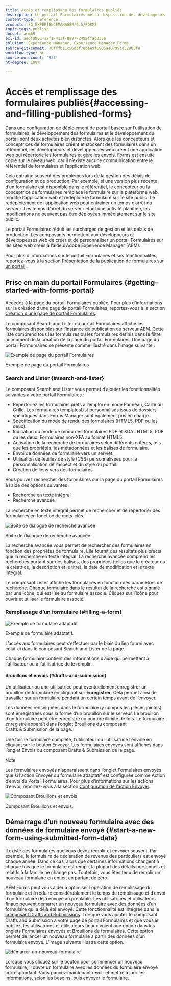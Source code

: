 ```yaml
---
title: Accès et remplissage des formulaires publiés
description: Le portail Formulaires met à disposition des développeurs et développeuses web des composants, qui permettent de créer et de personnaliser un portail Formulaires sur les sites web créés à l’aide d’Adobe Experience Manager (AEM).
content-type: reference
products: SG_EXPERIENCEMANAGER/6.5/FORMS
topic-tags: publish
docset: aem65
exl-id: aedf890c-a2f1-412f-8897-2492ffab335a
solution: Experience Manager, Experience Manager Forms
source-git-commit: 76fffb11c56dbf7ebee9f6805ae0799cd32985fe
workflow-type: ht
source-wordcount: '935'
ht-degree: 100%

---
```


# Accès et remplissage des formulaires publiés{#accessing-and-filling-published-forms}

Dans une configuration de déploiement de portail basée sur l’utilisation de formulaires, le développement des formulaires et le développement du portail sont deux activités bien distinctes. Alors que les concepteurs et conceptrices de formulaires créent et stockent des formulaires dans un référentiel, les développeurs et développeuses web créent une application web qui répertorie les formulaires et gère les envois. Forms est ensuite copié sur le niveau web, car il n’existe aucune communication entre le référentiel de formulaires et l’application web.

Cela entraîne souvent des problèmes lors de la gestion des délais de configuration et de production. Par exemple, si une version plus récente d’un formulaire est disponible dans le référentiel, le concepteur ou la conceptrice de formulaires remplace le formulaire sur la plateforme web, modifie l’application web et redéploie le formulaire sur le site public. Le redéploiement de l’application web peut entraîner un temps d’arrêt du serveur. Les temps d’arrêt du serveur étant une activité planifiée, les modifications ne peuvent pas être déployées immédiatement sur le site public.

Le portail Formulaires réduit les surcharges de gestion et les délais de production. Les composants permettent aux développeurs et développeuses web de créer et de personnaliser un portail Formulaires sur les sites web créés à l’aide d’Adobe Experience Manager (AEM).

Pour plus d’informations sur le portail Formulaires et ses fonctionnalités, reportez-vous à la section [Présentation de la publication de formulaires sur un portail](/help/forms/using/introduction-publishing-forms.md).

## Prise en main du portail Formulaires {#getting-started-with-forms-portal}

Accédez à la page du portail Formulaires publiée. Pour plus d’informations sur la création d’une page de portail Formulaires, reportez-vous à la section [Création d’une page de portail Formulaires](../../forms/using/creating-form-portal-page.md).

Le composant Search and Lister du portail Formulaires affiche les formulaires disponibles sur l’instance de publication du serveur AEM. Cette liste comprend tous les formulaires ou les formulaires définis dans le filtre au moment de la création de la page du portail Formulaires. Une page du portail Formumaires se présente comme illustré dans l’image suivante :

![Exemple de page du portail Formulaires ](assets/forms-portal-page.png)

Exemple de page du portail Formulaires

### Search and Lister {#search-and-lister}

Le composant Search and Lister vous permet d’ajouter les fonctionnalités suivantes à votre portail Formulaires :

* Répertoriez les formulaires prêts à l’emploi en mode Panneau, Carte ou Grille. Les formulaires templatesList personnalisés issus de dossiers spécifiques dans Forms Manager sont également pris en charge.
* Spécification du mode de rendu des formulaires (HTML5, PDF ou les deux).
* Indication du mode de rendu des formulaires PDF et XGA : HTML5, PDF ou les deux. Formulaires non-XFA au format HTML5.
* Activation de la recherche de formulaires selon différents critères, tels que les propriétés, les métadonnées et les balises de formulaire.
* Envoi de données de formulaire vers un servlet.
* Utilisation de feuilles de style (CSS) personnalisées pour la personnalisation de l’aspect et du style du portail.
* Création de liens vers des formulaires.

Vous pouvez rechercher des formulaires sur la page du portail Formulaires à l’aide des options suivantes :

* Recherche en texte intégral
* Recherche avancée

La recherche en texte intégral permet de rechercher et de répertorier des formulaires en fonction de mots-clés.

![Boîte de dialogue de recherche avancée](assets/search-panel.png)

Boîte de dialogue de recherche avancée.

La recherche avancée vous permet de rechercher des formulaires en fonction des propriétés de formulaire. Elle fournit des résultats plus précis que la recherche en texte intégral. La recherche avancée comprend les recherches portant sur des balises, des propriétés (telles que le créateur ou la créatrice, la description et le titre), la date de modification et le texte intégral.

Le composant Lister affiche les formulaires en fonction des paramètres de recherche. Chaque formulaire dans le résultat de la recherche est signalé par une icône, qui est liée au formulaire associé. Cliquez sur l’icône pour ouvrir et utiliser le formulaire associé.

### Remplissage d’un formulaire {#filling-a-form}

![Exemple de formulaire adaptatif](assets/filling_a_form.png)

Exemple de formulaire adaptatif.

L’accès aux formulaires peut s’effectuer par le biais du lien fourni avec celui-ci dans le composant Search and Lister de la page.

Chaque formulaire contient des informations d’aide qui permettent à l’utilisateur ou à l’utilisatrice de le remplir.

#### Brouillons et envois {#drafts-and-submission}

Un utilisateur ou une utilisatrice peut éventuellement enregistrer un brouillon de formulaire en cliquant sur **Enregistrer**. Cela permet ainsi de travailler sur un formulaire pendant un certain temps avant de l’envoyer.

Les données renseignées dans le formulaire (y compris les pièces jointes) sont enregistrées sous la forme d’un brouillon sur le serveur. Le brouillon d’un formulaire peut être enregistré un nombre illimité de fois. Le formulaire enregistré apparaît dans l’onglet Brouillons du composant Drafts &amp; Submission de la page.

Une fois le formulaire complété, l’utilisateur ou l’utilisatrice l’envoie en cliquant sur le bouton Envoyer. Les formulaires envoyés sont affichés dans l’onglet Envois du composant Drafts &amp; Submission de la page.

>[!NOTE]
>
>Les formulaires envoyés n’apparaissent dans l’onglet Formulaires envoyés que si l’action Envoyer du formulaire adaptatif est configurée comme Action d’envoi du Portail Formulaires. Pour plus d’informations sur les actions d’envoi, reportez-vous à la section [Configuration de l’action Envoyer](../../forms/using/configuring-submit-actions.md).

![Composant Brouillons et envois](assets/draft-submission.png)

Composant Brouillons et envois.

## Démarrage d’un nouveau formulaire avec des données de formulaire envoyé {#start-a-new-form-using-submitted-form-data}

Il existe des formulaires que vous devez remplir et envoyer souvent. Par exemple, le formulaire de déclaration de revenus des particuliers est envoyé chaque année. Dans ce cas, alors que certaines informations changent à chaque fois que le formulaire est rempli, la plupart des détails personnels et relatifs à la famille ne change pas. Toutefois, vous êtes tenu de remplir un nouveau formulaire en entier, en partant de zéro.

AEM Forms peut vous aider à optimiser l’opération de remplissage du formulaire et à réduire considérablement le temps de remplissage et d’envoi d’un formulaire déjà envoyé au préalable. Les utilisatrices et utilisateurs finaux peuvent démarrer un nouveau formulaire avec des données d’un formulaire qui a déjà été envoyé. Cette fonctionnalité est intégrée dans le [composant Drafts and Submissions](../../forms/using/draft-submission-component.md). Lorsque vous ajoutez le composant Drafts and Submission à votre page de portail Formulaires et que vous le publiez, les utilisatrices et utilisateurs finaux voient une option dans les onglets Formulaires envoyés et Brouillons de formulaires. Cette option permet de lancer un nouveau formulaire à partir des données d’un formulaire envoyé. L’image suivante illustre cette option.

![démarrer-un-nouveau-formulaire](assets/start-a-new-form.png)

Lorsque vous cliquez sur le bouton pour commencer un nouveau formulaire, il ouvre un formulaire avec les données du formulaire envoyé correspondant. Vous pouvez maintenant revoir et mettre à jour les informations, selon les besoins, puis envoyer le formulaire.
